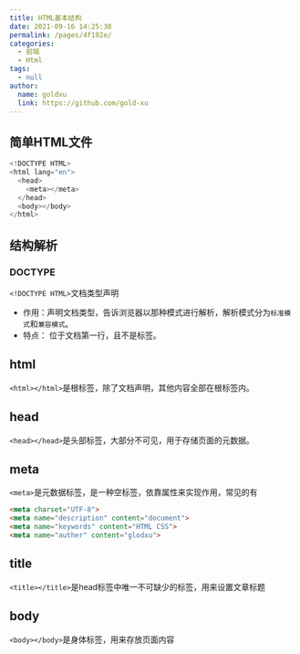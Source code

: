 ```yaml
---
title: HTML基本结构
date: 2021-09-16 14:25:38
permalink: /pages/4f192e/
categories:
  - 前端
  - Html
tags:
  - null
author: 
  name: goldxu
  link: https://github.com/gold-xu
---
```

## 简单HTML文件
```js
<!DOCTYPE HTML>
<html lang="en">
  <head>
    <meta></meta>
  </head>
  <body></body>
</html>
```
## 结构解析
### DOCTYPE
`<!DOCTYPE HTML>`文档类型声明
* 作用：声明文档类型，告诉浏览器以那种模式进行解析，解析模式分为`标准模式`和`兼容模式`。
* 特点： 位于文档第一行，且不是标签。

## html
`<html></html>`是根标签，除了文档声明，其他内容全部在根标签内。

## head
`<head></head>`是头部标签，大部分不可见，用于存储页面的元数据。

## meta
`<meta>`是元数据标签，是一种空标签，依靠属性来实现作用，常见的有
```html
<meta charset="UTF-8">
<meta name="description" content="document">
<meta name="keywords" content="HTML CSS">
<meta name="auther" content="glodxu">
```
## title
`<title></title>`是head标签中唯一不可缺少的标签，用来设置文章标题

## body
`<body></body>`是身体标签，用来存放页面内容